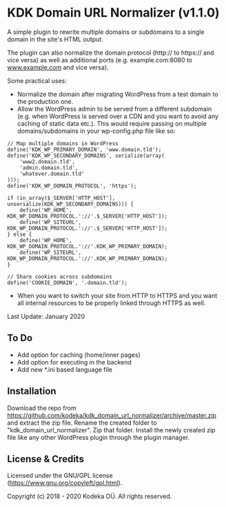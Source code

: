 # KDK Domain URL Normalizer (v1.1.0)

A simple plugin to rewrite multiple domains or subdomains to a single domain in the site's HTML output.

The plugin can also normalize the domain protocol (http:// to https:// and vice versa) as well as additional ports (e.g. example.com:8080 to www.example.com and vice versa).

Some practical uses:

- Normalize the domain after migrating WordPress from a test domain to the production one.
- Allow the WordPress admin to be served from a different subdomain (e.g. when WordPress is served over a CDN and you want to avoid any caching of static data etc.). This would require passing on multiple domains/subdomains in your wp-config.php file like so:
```
// Map multiple domains in WordPress
define('KDK_WP_PRIMARY_DOMAIN', 'www.domain.tld');
define('KDK_WP_SECONDARY_DOMAINS', serialize(array(
    'www2.domain.tld',
    'admin.domain.tld',
    'whatever.domain.tld'
)));
define('KDK_WP_DOMAIN_PROTOCOL', 'https');

if (in_array($_SERVER['HTTP_HOST'], unserialize(KDK_WP_SECONDARY_DOMAINS))) {
    define('WP_HOME', KDK_WP_DOMAIN_PROTOCOL.'://'.$_SERVER['HTTP_HOST']);
    define('WP_SITEURL', KDK_WP_DOMAIN_PROTOCOL.'://'.$_SERVER['HTTP_HOST']);
} else {
    define('WP_HOME', KDK_WP_DOMAIN_PROTOCOL.'://'.KDK_WP_PRIMARY_DOMAIN);
    define('WP_SITEURL', KDK_WP_DOMAIN_PROTOCOL.'://'.KDK_WP_PRIMARY_DOMAIN);
}

// Share cookies across subdomains
define('COOKIE_DOMAIN', '.domain.tld');
```
- When you want to switch your site from HTTP to HTTPS and you want all internal resources to be properly linked through HTTPS as well.

Last Update: January 2020


## To Do
- Add option for caching (home/inner pages)
- Add option for executing in the backend
- Add new *.ini based language file


## Installation

Download the repo from https://github.com/kodeka/kdk_domain_url_normalizer/archive/master.zip and extract the zip file. Rename the created folder to "kdk_domain_url_normalizer". Zip that folder. Install the newly created zip file like any other WordPress plugin through the plugin manager.


## License & Credits

Licensed under the GNU/GPL license (https://www.gnu.org/copyleft/gpl.html).

Copyright (c) 2018 - 2020 Kodeka OÜ. All rights reserved.
